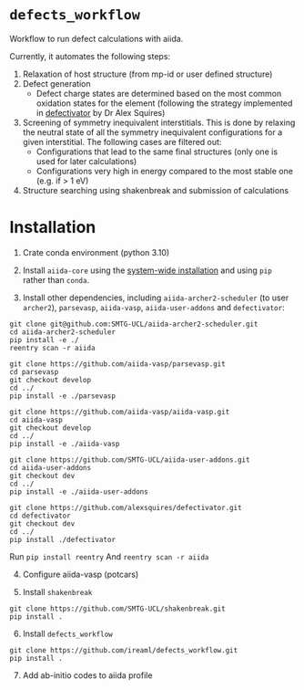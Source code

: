 # `defects_workflow`
Workflow to run defect calculations with aiida.

Currently, it automates the following steps:
1. Relaxation of host structure (from mp-id or user defined structure)
2. Defect generation
   * Defect charge states are determined based on the most common oxidation states for the element (following
     the strategy implemented in [defectivator](https://github.com/alexsquires/defectivator)
     by Dr Alex Squires)
3. Screening of symmetry inequivalent interstitials.
   This is done by relaxing the neutral state of all the symmetry inequivalent
   configurations for a given interstitial. The following cases are filtered out:
    * Configurations that lead to the same final structures (only one is used for later calculations)
    * Configurations very high in energy compared to the most stable one (e.g. if > 1 eV)
4. Structure searching using shakenbreak and submission of calculations


# Installation

1. Crate conda environment (python 3.10)

2. Install `aiida-core` using the [system-wide installation](https://aiida.readthedocs.io/projects/aiida-core/en/latest/intro/install_system.html#intro-get-started-system-wide-install) and using `pip` rather than `conda`.

3. Install other dependencies, including `aiida-archer2-scheduler` (to user `archer2`),
    `parsevasp`, `aiida-vasp`, `aiida-user-addons` and `defectivator`:
```
git clone git@github.com:SMTG-UCL/aiida-archer2-scheduler.git
cd aiida-archer2-scheduler
pip install -e ./
reentry scan -r aiida
```
```
git clone https://github.com/aiida-vasp/parsevasp.git
cd parsevasp
git checkout develop
cd ../
pip install -e ./parsevasp
```
```
git clone https://github.com/aiida-vasp/aiida-vasp.git
cd aiida-vasp
git checkout develop
cd ../
pip install -e ./aiida-vasp
```
```
git clone https://github.com/SMTG-UCL/aiida-user-addons.git
cd aiida-user-addons
git checkout dev
cd ../
pip install -e ./aiida-user-addons
```
```
git clone https://github.com/alexsquires/defectivator.git
cd defectivator
git checkout dev
cd ../
pip install ./defectivator
```

Run `pip install reentry`
And `reentry scan -r aiida`

4. Configure aiida-vasp (potcars)

5. Install `shakenbreak`
```
git clone https://github.com/SMTG-UCL/shakenbreak.git
pip install .
```

6. Install `defects_workflow`
```
git clone https://github.com/ireaml/defects_workflow.git
pip install .
```

7. Add ab-initio codes to aiida profile
